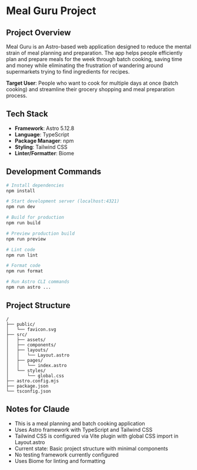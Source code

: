 # Meal Guru Project

## Project Overview
Meal Guru is an Astro-based web application designed to reduce the mental strain of meal planning and preparation. The app helps people efficiently plan and prepare meals for the week through batch cooking, saving time and money while eliminating the frustration of wandering around supermarkets trying to find ingredients for recipes.

**Target User**: People who want to cook for multiple days at once (batch cooking) and streamline their grocery shopping and meal preparation process.

## Tech Stack
- **Framework**: Astro 5.12.8
- **Language**: TypeScript
- **Package Manager**: npm
- **Styling**: Tailwind CSS
- **Linter/Formatter**: Biome

## Development Commands
```bash
# Install dependencies
npm install

# Start development server (localhost:4321)
npm run dev

# Build for production
npm run build

# Preview production build
npm run preview

# Lint code
npm run lint

# Format code
npm run format

# Run Astro CLI commands
npm run astro ...
```

## Project Structure
```
/
├── public/
│   └── favicon.svg
├── src/
│   ├── assets/
│   ├── components/
│   ├── layouts/
│   │   └── Layout.astro
│   ├── pages/
│   │   └── index.astro
│   └── styles/
│       └── global.css
├── astro.config.mjs
├── package.json
└── tsconfig.json
```

## Notes for Claude
- This is a meal planning and batch cooking application
- Uses Astro framework with TypeScript and Tailwind CSS
- Tailwind CSS is configured via Vite plugin with global CSS import in Layout.astro
- Current state: Basic project structure with minimal components
- No testing framework currently configured
- Uses Biome for linting and formatting